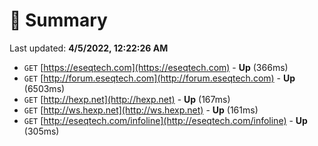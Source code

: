 # 📖 Summary
Last updated: **4/5/2022, 12:22:26 AM**

- `GET` [https://eseqtech.com](https://eseqtech.com) - **Up** (366ms)
- `GET` [http://forum.eseqtech.com](http://forum.eseqtech.com) - **Up** (6503ms)
- `GET` [http://hexp.net](http://hexp.net) - **Up** (167ms)
- `GET` [http://ws.hexp.net](http://ws.hexp.net) - **Up** (161ms)
- `GET` [http://eseqtech.com/infoline](http://eseqtech.com/infoline) - **Up** (305ms)
